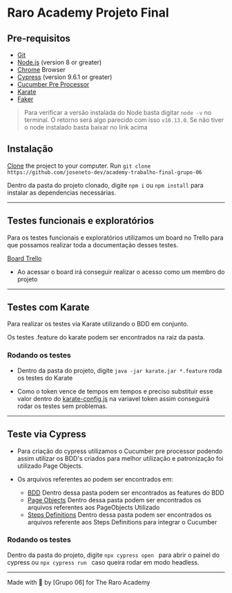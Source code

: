 # Raro Academy Projeto Final


## Pre-requisitos

- [Git](https://git-scm.com/downloads)
- [Node.js](https://nodejs.org/) (version 8 or greater)
- [Chrome](https://www.google.com/chrome/) Browser
- [Cypress](https://www.cypress.io/) (version 9.6.1 or greater)
- [Cucumber Pre Processor](https://www.npmjs.com/package/cypress-cucumber-preprocessor)
- [Karate](https://karatelabs.github.io/karate/)
- [Faker](https://fakerjs.dev/guide/)

> Para verificar a versão instalada do Node basta digitar `node -v` no terminal. O retorno será algo parecido com isso `v10.13.0`. Se não tiver o node instalado basta baixar no link acima

## Instalação

[Clone](https://help.github.com/articles/cloning-a-repository/) the project to your computer. Run `git clone https://github.com/joseneto-dev/academy-trabalho-final-grupo-06`

Dentro da pasta do projeto clonado, digite `npm i` ou `npm install`  para instalar as dependencias necessárias.

___

## Testes funcionais e exploratórios

Para os testes funcionais e exploratórios utilizamos um board no Trello para que possamos realizar toda a documentação desses testes.

[Board Trello](https://trello.com/invite/b/dBIvX7q1/b5ff917c25a3543b1e1fb3c37fd95688/academy-trabalho-final-grupo-06)

- Ao acessar o board irá conseguir realizar o acesso como um membro do projeto
___
## Testes com Karate

Para realizar os testes via Karate utilizando o BDD em conjunto. 

Os testes .feature do karate podem ser encontrados na raiz da pasta.

### Rodando os testes

- Dentro da pasta do projeto,  digite ` java -jar karate.jar *.feature ` roda os testes do Karate

- Como o token vence de tempos em tempos e preciso substituir esse valor dentro do [karate-config.js](karate-config.js) na variavel token assim conseguirá rodar os testes sem problemas.

___
## Teste via Cypress

 -  Para criação do cypress utilizamos o Cucumber pre processor podendo assim utilizar os BDD's criados para melhor utilização e patronização foi utilizado Page Objects.

 - Os arquivos referentes ao podem ser encontrados em:

    - [BDD](.cypress/integration) Dentro dessa pasta podem ser encontrados as features do BDD
    - [Page Objects](.cypress/support/pages)  Dentro dessa pasta podem ser encontrados os arquivos referentes aos PageObjects Utilizado
    - [Steps Definitions](.cypress/support/steps)  Dentro dessa pasta podem ser encontrados os arquivos referente aos Steps Definitions para integrar o Cucumber

### Rodando os testes

Dentro da pasta do projeto,  digite `npx cypress open ` para abrir o painel do cypress ou `npx cypress run ` caso queira rodar em modo headless. 
___

Made with 💜 by [Grupo 06] for The Raro Academy